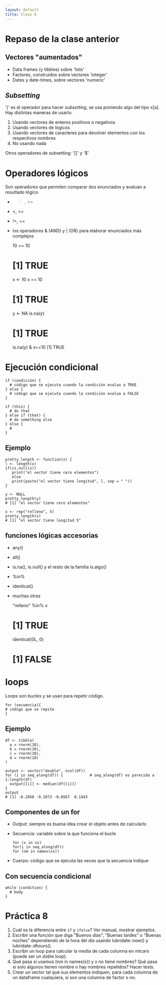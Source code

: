 ```yaml
--- 
layout: default 
title: Clase 8
--- 
```



# Repaso de la clase anterior


## Vectores "aumentados"

-   <span class="underline">Data frames</span> (y tibbles) sobre 'lists'
-   <span class="underline">Factores</span>, construidos sobre vectores 'integer'
-   <span class="underline">Dates</span> y <span class="underline">date-times</span>, sobre vectores 'numeric'


## *Subsetting*

'[' es el operador para hacer *subsetting*, se usa poniendo algo del tipo x[a]. Hay distintas
maneras de usarlo:

1.  Usando vectores de enteros positivos o negativos
2.  Usando vectores de lógicos
3.  Usando vectores de caracteres para devolver elementos con los respectivos nombres
4.  No usando nada

Otros operadores de subsetting: '[[' y '$'


# Operadores lógicos

Son operadores que permiten comparar dos enunciados y evaluan a resultado lógico

-   >, >=
-   <, <=
-   !=, ==

-   los operadores & (AND) y | (OR) para elaborar enunciados más complejos

    10 == 10
    # [1] TRUE
    
    x <- 10
    x == 10
    # [1] TRUE
    
    y <- NA
    is.na(y)
    # [1] TRUE
    
    is.na(y) & x==10
    [1] TRUE


# Ejecución condicional

    if (condición) {
      # código que se ejecuta cuando la condición evalua a TRUE
    } else {
      # código que se ejecuta cuando la condición evalua a FALSE
    }

    if (this) {
      # do that
    } else if (that) {
      # do something else
    } else {
      # 
    }


## Ejemplo

    pretty_length <- function(x) {
    l <- length(x)
    if(is.null(x)) 
       print("el vector tiene cero elementos")
       else 
       print(paste("el vector tiene longitud", l, sep = " "))
    }
    
    y <- NULL
    pretty_length(y)
    # [1] "el vector tiene cero elementos"
    
    x <- rep("relleno", 5)
    pretty_length(x)
    # [1] "el vector tiene longitud 5"


## funciones lógicas accesorias

-   any()
-   all()
-   is.na(), is.null() y el resto de la familia is.algo()
-   %in%
-   identical()
-   muchas otras

    "relleno" %in% x 
    # [1] TRUE
    
    identical(0L, 0)
    # [1] FALSE


# loops

Loops son bucles y se usan para repetir código.

    for (secuencia){
    # código que se repite
    }


## Ejemplo

    df <- tibble(
      a = rnorm(10),
      b = rnorm(10),
      c = rnorm(10),
      d = rnorm(10)
    )
    
    output <- vector("double", ncol(df))  
    for (i in seq_along(df)) {            # seq_along(df) es parecida a 1:length(df)
      output[[i]] <- median(df[[i]])      
    }
    output
    # [1] -0.2458 -0.2873 -0.0567  0.1443


## Componentes de un for

-   Output: siempre es buena idea crear el objeto antes de calcularlo
-   Secuencia: variable sobre la que funciona el bucle
    
        for (x in xs)
        for(i in seq_along(df))
        for (nm in names(xs))
-   Cuerpo: código que se ejecuta las veces que la secuencia indique


## Con secuencia condicional

    while (condition) {
      # body
    }


# Práctica 8

1.  Cuál es la diferencia entre `if` y `ifelse`? Ver manual, mostrar ejemplos.
2.  Escribir una función que diga "Buenos días", "Buenas tardes" o "Buenas noches" dependiendo de la
    hora del día usando lubridate::now() y lubridate::dhours().
3.  Escribir un loop para calcular la media de cada columna en mtcars (puede ser un doble loop).
4.  Qué pasa si usamos (nm in names(x)) y x no tiene nombres? Qué pasa si solo algunos tienen nombre
    o hay nombres repetidos? Hacer tests.
5.  Crear un vector tal que sus elementos indiquen, para cada columna de un dataframe cualquiera, si
    son una columna de factor o no.

